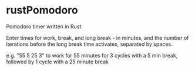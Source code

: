# rustPomodoro
Pomodoro timer written in Rust

Enter times for work, break, and long break - in minutes, and the number of iterations before the long break time activates, separated by spaces.

e.g. "55 5 25 3" to work for 55 minutes for 3 cycles with a 5 min break, followed by 1 cycle with a 25 minute break
